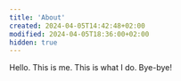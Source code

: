 ```yaml
---
title: 'About'
created: 2024-04-05T14:42:48+02:00
modified: 2024-04-05T18:36:00+02:00
hidden: true
---
```


Hello. This is me. This is what I do. Bye-bye!
